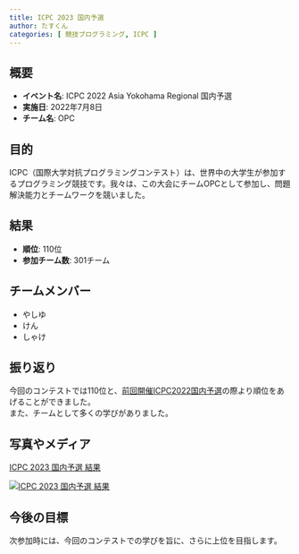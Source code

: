 ```yaml
---
title: ICPC 2023 国内予選
author: たすくん
categories: [ 競技プログラミング, ICPC ]
---
```


## 概要
- **イベント名**: ICPC 2022 Asia Yokohama Regional 国内予選
- **実施日**: 2022年7月8日
- **チーム名**: OPC

## 目的
ICPC（国際大学対抗プログラミングコンテスト）は、世界中の大学生が参加するプログラミング競技です。我々は、この大会にチームOPCとして参加し、問題解決能力とチームワークを競いました。

## 結果
- **順位**: 110位
- **参加チーム数**: 301チーム

## チームメンバー
- やしゆ
- けん
- しゃけ

## 振り返り
今回のコンテストでは110位と、[前回開催ICPC2022国内予選](/post/activitie/ICPC2022Asia/)の際より順位をあげることができました。<br />
また、チームとして多くの学びがありました。

## 写真やメディア

<a href="https://icpc.iisf.or.jp/2023-yokohama/domestic/icpc-2023-result/">
    <p>ICPC 2023 国内予選 結果</p>
    <img src="/post/activitie/ICPC2023Asia/thumbnail.png" alt="ICPC 2023 国内予選 結果" />
</a>

## 今後の目標
次参加時には、今回のコンテストでの学びを旨に、さらに上位を目指します。
